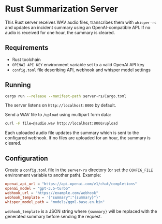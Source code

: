 # Rust Summarization Server

This Rust server receives WAV audio files, transcribes them with `whisper-rs` and updates an incident summary using an OpenAI-compatible API. If no audio is received for one hour, the summary is cleared.

## Requirements
- Rust toolchain
- `OPENAI_API_KEY` environment variable set to a valid OpenAI API key
- `config.toml` file describing API, webhook and whisper model settings

## Running

```bash
cargo run --release --manifest-path server-rs/Cargo.toml
```

The server listens on `http://localhost:8000` by default.

Send a WAV file to `/upload` using multipart form data:

```bash
curl -F file=@audio.wav http://localhost:8000/upload
```

Each uploaded audio file updates the summary which is sent to the configured webhook. If no files are uploaded for an hour, the summary is cleared.

## Configuration

Create a `config.toml` file in the `server-rs` directory (or set the `CONFIG_FILE` environment variable to another path). Example:

```toml
openai_api_url = "https://api.openai.com/v1/chat/completions"
openai_model = "gpt-3.5-turbo"
webhook_url = "https://example.com/webhook"
webhook_template = '{"summary":"{summary}"}'
whisper_model_path = "models/ggml-base.en.bin"
```

`webhook_template` is a JSON string where `{summary}` will be replaced with the generated summary before sending the request.
